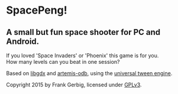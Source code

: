 SpacePeng!
==========

A small but fun space shooter for PC and Android.
-------------------------------------------------

If you loved 'Space Invaders' or 'Phoenix' this game is for you.  
How many levels can you beat in one session?

Based on [libgdx](https://github.com/libgdx/libgdx) and [artemis-odb](https://github.com/junkdog/artemis-odb), using the [universal tween engine](https://code.google.com/p/java-universal-tween-engine).

Copyright 2015 by Frank Gerbig, licensed under [GPLv3](https://www.gnu.org/licenses/gpl-3.0).


